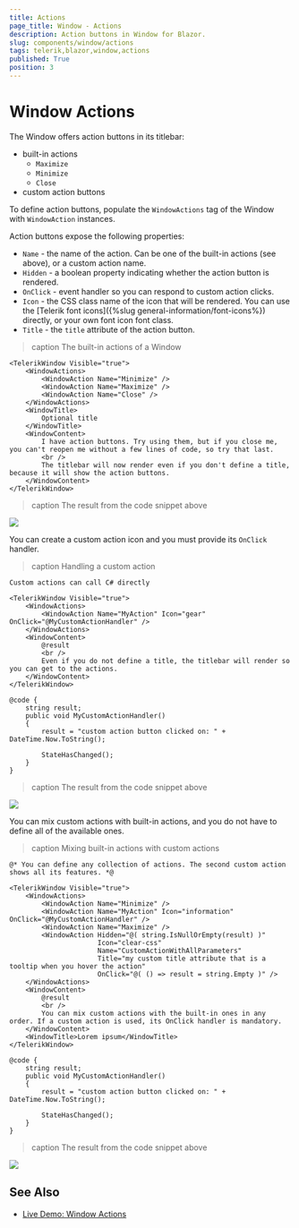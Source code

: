```yaml
---
title: Actions
page_title: Window - Actions
description: Action buttons in Window for Blazor.
slug: components/window/actions
tags: telerik,blazor,window,actions
published: True
position: 3
---
```


# Window Actions

The Window offers action buttons in its titlebar:

* built-in actions
    * `Maximize`
    * `Minimize`
    * `Close`
* custom action buttons

To define action buttons, populate the `WindowActions` tag of the Window with `WindowAction` instances.

Action buttons expose the following properties:

* `Name` - the name of the action. Can be one of the built-in actions (see above), or a custom action name.
* `Hidden` - a boolean property indicating whether the action button is rendered.
* `OnClick` - event handler so you can respond to custom action clicks.
* `Icon` - the CSS class name of the icon that will be rendered. You can use the [Telerik font icons]({%slug general-information/font-icons%}) directly, or your own font icon font class.
* `Title` - the `title` attribute of the action button.


>caption The built-in actions of a Window

````CSHTML
<TelerikWindow Visible="true">
	<WindowActions>
		<WindowAction Name="Minimize" />
		<WindowAction Name="Maximize" />
		<WindowAction Name="Close" />
	</WindowActions>
	<WindowTitle>
	    Optional title
	</WindowTitle>
	<WindowContent>
		I have action buttons. Try using them, but if you close me, you can't reopen me without a few lines of code, so try that last.
		<br />
		The titlebar will now render even if you don't define a title, because it will show the action buttons.
	</WindowContent>
</TelerikWindow>
````

>caption The result from the code snippet above

![](images/built-in-actions.png)

You can create a custom action icon and you must provide its `OnClick` handler.

>caption Handling a custom action

````CSHTML
Custom actions can call C# directly

<TelerikWindow Visible="true">
	<WindowActions>
		<WindowAction Name="MyAction" Icon="gear" OnClick="@MyCustomActionHandler" />
	</WindowActions>
	<WindowContent>
		@result
		<br />
		Even if you do not define a title, the titlebar will render so you can get to the actions.
	</WindowContent>
</TelerikWindow>

@code {
	string result;
	public void MyCustomActionHandler()
	{
		result = "custom action button clicked on: " + DateTime.Now.ToString();

		StateHasChanged();
	}
}
````

>caption The result from the code snippet above

![](images/custom-action.png)

You can mix custom actions with built-in actions, and you do not have to define all of the available ones.

>caption Mixing built-in actions with custom actions

````CSHTML
@* You can define any collection of actions. The second custom action shows all its features. *@

<TelerikWindow Visible="true">
    <WindowActions>
        <WindowAction Name="Minimize" />
        <WindowAction Name="MyAction" Icon="information" OnClick="@MyCustomActionHandler" />
        <WindowAction Name="Maximize" />
        <WindowAction Hidden="@( string.IsNullOrEmpty(result) )"
                      Icon="clear-css"
                      Name="CustomActionWithAllParameters"
                      Title="my custom title attribute that is a tooltip when you hover the action"
                      OnClick="@( () => result = string.Empty )" />
    </WindowActions>
    <WindowContent>
        @result
        <br />
        You can mix custom actions with the built-in ones in any order. If a custom action is used, its OnClick handler is mandatory.
    </WindowContent>
    <WindowTitle>Lorem ipsum</WindowTitle>
</TelerikWindow>

@code {
    string result;
    public void MyCustomActionHandler()
    {
        result = "custom action button clicked on: " + DateTime.Now.ToString();

        StateHasChanged();
    }
}
````

>caption The result from the code snippet above

![](images/mixed-actions.png)


## See Also

  * [Live Demo: Window Actions](https://demos.telerik.com/blazor-ui/window/actions)
